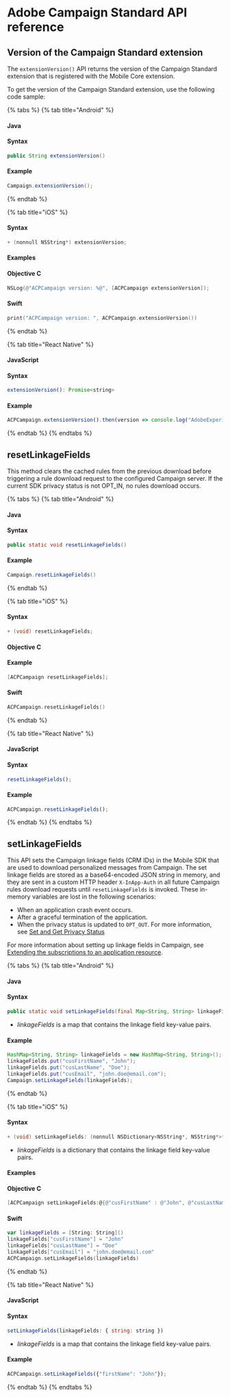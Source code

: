 # Adobe Campaign Standard API reference

## Version of the Campaign Standard extension

The `extensionVersion()` API returns the version of the Campaign Standard extension that is registered with the Mobile Core extension.

To get the version of the Campaign Standard extension, use the following code sample:

{% tabs %}
{% tab title="Android" %}
#### Java

#### Syntax

```java
public String extensionVersion()
```

#### Example

```java
Campaign.extensionVersion();
```
{% endtab %}

{% tab title="iOS" %}
#### Syntax

```objectivec
+ (nonnull NSString*) extensionVersion;
```

#### Examples

#### Objective C

```objectivec
NSLog(@"ACPCampaign version: %@", [ACPCampaign extensionVersion]);
```

#### Swift

```swift
print("ACPCampaign version: ", ACPCampaign.extensionVersion())
```
{% endtab %}

{% tab title="React Native" %}
#### JavaScript

#### Syntax

```javascript
extensionVersion(): Promise<string>
```

#### Example

```javascript
ACPCampaign.extensionVersion().then(version => console.log("AdobeExperienceSDK: ACPCampaign version: " + version));
```
{% endtab %}
{% endtabs %}

## resetLinkageFields

This method clears the cached rules from the previous download before triggering a rule download request to the configured Campaign server. If the current SDK privacy status is not OPT\_IN, no rules download occurs.

{% tabs %}
{% tab title="Android" %}
#### Java

#### Syntax

```java
public static void resetLinkageFields()
```

#### Example

```java
Campaign.resetLinkageFields()
```
{% endtab %}

{% tab title="iOS" %}
#### Syntax

```objectivec
+ (void) resetLinkageFields;
```

#### Objective C

#### Example

```objectivec
[ACPCampaign resetLinkageFields];
```

#### Swift

```swift
ACPCampaign.resetLinkageFields()
```
{% endtab %}

{% tab title="React Native" %}
#### JavaScript

#### Syntax

```javascript
resetLinkageFields();
```

#### Example

```javascript
ACPCampaign.resetLinkageFields();
```
{% endtab %}
{% endtabs %}

## setLinkageFields

This API sets the Campaign linkage fields \(CRM IDs\) in the Mobile SDK that are used to download personalized messages from Campaign. The set linkage fields are stored as a base64-encoded JSON string in memory, and they are sent in a custom HTTP header `X-InApp-Auth` in all future Campaign rules download requests until `resetLinkageFields` is invoked. These in-memory variables are lost in the following scenarios:

* When an application crash event occurs.
* After a graceful termination of the application.
* When the privacy status is updated to `OPT_OUT`.  For more information, see [Set and Get Privacy Status](https://aep-sdks.gitbook.io/docs/resources/privacy-and-gdpr#set-and-get-privacy-status)

For more information about setting up linkage fields in Campaign, see [Extending the subscriptions to an application resource](https://docs.adobe.com/content/help/en/campaign-standard/using/developing/use-cases--extending-resources/extending-the-subscriptions-to-an-application-resource.html).

{% tabs %}
{% tab title="Android" %}
#### Java

#### Syntax

```java
public static void setLinkageFields(final Map<String, String> linkageFields)
```

* _linkageFields_ is a map that contains the linkage field key-value pairs.

#### Example

```java
HashMap<String, String> linkageFields = new HashMap<String, String>();
linkageFields.put("cusFirstName", "John");
linkageFields.put("cusLastName", "Doe");
linkageFields.put("cusEmail", "john.doe@email.com");
Campaign.setLinkageFields(linkageFields);
```
{% endtab %}

{% tab title="iOS" %}
#### Syntax

```objectivec
+ (void) setLinkageFields: (nonnull NSDictionary<NSString*, NSString*>*) linkageFields;
```

* _linkageFields_ is a dictionary that contains the linkage field key-value pairs.

#### Examples

#### Objective C

```objectivec
[ACPCampaign setLinkageFields:@{@"cusFirstName" : @"John", @"cusLastName": @"Doe", @"cusEmail": @"john.doe@email.com"}];
```

#### Swift

```swift
var linkageFields = [String: String]()
linkageFields["cusFirstName"] = "John"
linkageFields["cusLastName"] = "Doe"
linkageFields["cusEmail"] = "john.doe@email.com"
ACPCampaign.setLinkageFields(linkageFields)
```
{% endtab %}

{% tab title="React Native" %}
#### JavaScript

#### Syntax

```javascript
setLinkageFields(linkageFields: { string: string })
```

* _linkageFields_ is a map that contains the linkage field key-value pairs.

#### Example

```javascript
ACPCampaign.setLinkageFields({"firstName": "John"});
```
{% endtab %}
{% endtabs %}

